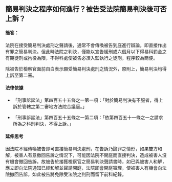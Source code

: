 ## 簡易判決之程序如何進行？被告受法院簡易判決後可否上訴？

#### 簡答：

法院在接受簡易判決處刑之聲請後，通常不會傳喚被告到庭進行辯論，即直接作出有罪之簡易判決。但此時法院之判決，僅能以宣告緩刑或六個月以下得易科罰金之有期徒刑或拘役為限，不得科處使被告必須入監執行之徒刑，程序較為簡便。 

除被告於檢察官面前自白表示願受簡易判決處刑之情況外，原則上，簡易判決均得上訴至第二審。

#### 法律依據

* 「刑事訴訟法」第四百五十五條之一第一項：「對於簡易判決有不服者，得上訴於管轄之第二審地方法院合議庭。」

* 「刑事訴訟法」第四百五十五條之一第二項：「依第四百五十一條之一之請求所為之科刑判決，不得上訴。」

#### 延伸思考

因法院不經傳喚被告即可直接簡易判決處刑，在告訴乃論罪之情形，如果雙方和解，被害人有意撤回告訴之情況下，可能因法院不開庭而直接判決，造成被害人沒有機會撤回告訴。故被告於接獲檢察官之簡易判決聲請書時，如已與被害人和解，應立即向法院通知已經和解並聲請開庭，法院即會開庭審理，使被害人有機會向法院撤回告訴，如此被告將免除受法院之判刑而留下前科紀錄。